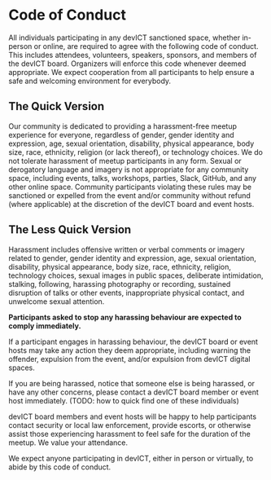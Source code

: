 # Code of Conduct

All individuals participating in any devICT sanctioned space, whether in-person or online, are required to agree with the following code of conduct. This includes attendees, volunteers, speakers, sponsors, and members of the devICT board. Organizers will enforce this code whenever deemed appropriate. We expect cooperation from all participants to help ensure a safe and welcoming environment for everybody.

## The Quick Version

Our community is dedicated to providing a harassment-free meetup experience for everyone, regardless of gender, gender identity and expression, age, sexual orientation, disability, physical appearance, body size, race, ethnicity, religion (or lack thereof), or technology choices. We do not tolerate harassment of meetup participants in any form. Sexual or derogatory language and imagery is not appropriate for any community space, including events, talks, workshops, parties, Slack, GitHub, and any other online space. Community participants violating these rules may be sanctioned or expelled from the event and/or community without refund (where applicable) at the discretion of the devICT board and event hosts.

## The Less Quick Version

Harassment includes offensive written or verbal comments or imagery related to gender, gender identity and expression, age, sexual orientation, disability, physical appearance, body size, race, ethnicity, religion, technology choices, sexual images in public spaces, deliberate intimidation, stalking, following, harassing photography or recording, sustained disruption of talks or other events, inappropriate physical contact, and unwelcome sexual attention.

**Participants asked to stop any harassing behaviour are expected to comply immediately.**

If a participant engages in harassing behaviour, the devICT board or event hosts may take any action they deem appropriate, including warning the offender, expulsion from the event, and/or expulsion from devICT digital spaces.

If you are being harassed, notice that someone else is being harassed, or have any other concerns, please contact a devICT board member or event host immediately. (TODO: how to quick find one of these individuals)

devICT board members and event hosts will be happy to help participants contact security or local law enforcement, provide escorts, or otherwise assist those experiencing harassment to feel safe for the duration of the meetup. We value your attendance.

We expect anyone participating in devICT, either in person or virtually, to abide by this code of conduct.
